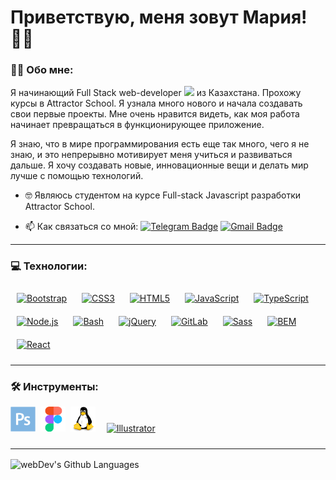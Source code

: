 
# Приветствую, меня зовут Мария! 🙋‍♀️
### :woman_technologist: Обо мне:
Я начинающий Full Stack web-developer <img src="https://media.giphy.com/media/WUlplcMpOCEmTGBtBW/giphy.gif" width="30"> из Казахстана.
Прохожу курсы в Attractor School. Я узнала много нового и начала создавать свои первые проекты. Мне очень нравится видеть, как моя работа начинает превращаться в функционирующее приложение.

Я знаю, что в мире программирования есть еще так много, чего я не знаю, и это непрерывно мотивирует меня учиться и развиваться дальше. Я хочу создавать новые, инновационные вещи и делать мир лучше с помощью технологий.   

- 🤓   Являюсь студентом на курсе Full-stack Javascript разработки Attractor School.

- 📫   Как связаться со мной: [![Telegram Badge](https://img.shields.io/badge/-telegram-blue?style=flat&logo=Telegram&logoColor=white)](https://t.me/avemaryplus) [![Gmail Badge](https://img.shields.io/badge/-Gmail-red?style=flat&logo=Gmail&logoColor=white)](mailto:avemarysolt@gmail.com)

---
### 💻 Технологии:
<div>
<a href="https://getbootstrap.com/docs/3.4/javascript/" target="_blank"><img style="margin: 10px" src="https://profilinator.rishav.dev/skills-assets/bootstrap-plain.svg" alt="Bootstrap" height="50" /></a>  
<a href="https://www.w3schools.com/css/" target="_blank"><img style="margin: 10px" src="https://profilinator.rishav.dev/skills-assets/css3-original-wordmark.svg" alt="CSS3" height="50" /></a>  
<a href="https://en.wikipedia.org/wiki/HTML5" target="_blank"><img style="margin: 10px" src="https://profilinator.rishav.dev/skills-assets/html5-original-wordmark.svg" alt="HTML5" height="50" /></a>  
<a href="https://www.javascript.com/" target="_blank"><img style="margin: 10px" src="https://profilinator.rishav.dev/skills-assets/javascript-original.svg" alt="JavaScript" height="50" /></a>  
<a href="https://www.typescriptlang.org/" target="_blank"><img style="margin: 10px" src="https://profilinator.rishav.dev/skills-assets/typescript-original.svg" alt="TypeScript" height="50" /></a>   
<a href="https://nodejs.org/" target="_blank"><img style="margin: 10px" src="https://profilinator.rishav.dev/skills-assets/nodejs-original-wordmark.svg" alt="Node.js" height="50" /></a>  
<a href="https://www.gnu.org/software/bash/" target="_blank"><img style="margin: 10px" src="https://profilinator.rishav.dev/skills-assets/gnu_bash-icon.svg" alt="Bash" height="50" /></a>  
<a href="https://jquery.com/" target="_blank"><img style="margin: 10px" src="https://profilinator.rishav.dev/skills-assets/jquery.png" alt="jQuery" height="50" /></a>  
<a href="https://about.gitlab.com/" target="_blank"><img style="margin: 10px" src="https://profilinator.rishav.dev/skills-assets/gitlab.svg" alt="GitLab" height="50" /></a>  
<a href="https://sass-lang.com/" target="_blank"><img style="margin: 10px" src="https://profilinator.rishav.dev/skills-assets/sass-original.svg" alt="Sass" height="50" /></a>  
<a href="http://getbem.com/" target="_blank"><img style="margin: 10px" src="https://profilinator.rishav.dev/skills-assets/bem.svg" alt="BEM" height="50" /></a>  
<a href="https://reactjs.org/" target="_blank"><img style="margin: 10px" src="https://profilinator.rishav.dev/skills-assets/react-original-wordmark.svg" alt="React" height="50" /></a>  
</div>

---

### 🛠 Инструменты:

<div>
  <img src="https://github.com/devicons/devicon/blob/master/icons/photoshop/photoshop-plain.svg" title="photoshop" alt="photoshop" width="40" height="40"/>&nbsp;
  <img src="https://github.com/devicons/devicon/blob/master/icons/figma/figma-original.svg" title="figma" alt="figma" width="40" height="40"/>&nbsp;
  <img src="https://github.com/devicons/devicon/blob/master/icons/linux/linux-original.svg" title="linux" alt="linux" width="40" height="40"/>&nbsp;
  <a href="https://www.adobe.com/in/products/illustrator.html" target="_blank"><img style="margin: 10px" src="https://profilinator.rishav.dev/skills-assets/adobe_illustrator-icon.svg" alt="Illustrator" height="50" /></a> 
</div>

---

 <img height="250px" align="center" alt="webDev's Github Languages" src="https://github-readme-stats-sigma-five.vercel.app/api/top-langs/?username=avemaryplus&layout=compact&theme=vision-friendly-dark" />
